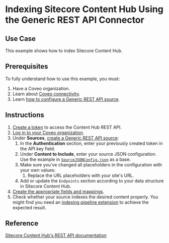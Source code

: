 # Indexing Sitecore Content Hub Using the Generic REST API Connector

## Use Case
This example shows how to index Sitecore Content Hub.

## Prerequisites
To fully understand how to use this example, you must:
1. Have a Coveo organization.
2. Learn about [Coveo connectivity](https://docs.coveo.com/en/1702/).
3. Learn [how to configure a Generic REST API source](https://docs.coveo.com/en/1896/).

## Instructions
1. [Create a token](https://doc.sitecore.com/ch/en/developers/42/cloud-dev/rest-api--get-token.html) to access the Content Hub REST API.
2. [Log in to your Coveo organization](https://platform.cloud.coveo.com).
3. Under **Sources**, [create a Generic REST API source](https://docs.coveo.com/en/1896/):
    1. In the **Authentication** section, enter your previously created token in the API key field.
    2. Under **Content to Include**, enter your source JSON configuration. Use the example in [`SourceJSONConfig.json`](https://github.com/coveooss/connectivity-library/blob/master/Sitecore%20Content%20Hub/SourceJSONConfig.json) as a base.
    3. Make sure you've changed all placeholders in the configuration with your own values:
        1. Replace the URL placeholders with your site's URL.
    4. Add or update the `Endpoints` section according to your data structure in Sitecore Content Hub.
4. [Create the appropriate fields and mappings](https://docs.coveo.com/en/1896/#completion).
5. Check whether your source indexes the desired content properly. You might find you need an [indexing pipeline extension](https://docs.coveo.com/en/1645/) to achieve the expected result.

## Reference
[Sitecore Content Hub's REST API documentation](https://doc.sitecore.com/ch/en/developers/42/cloud-dev/rest-api--about.html)
